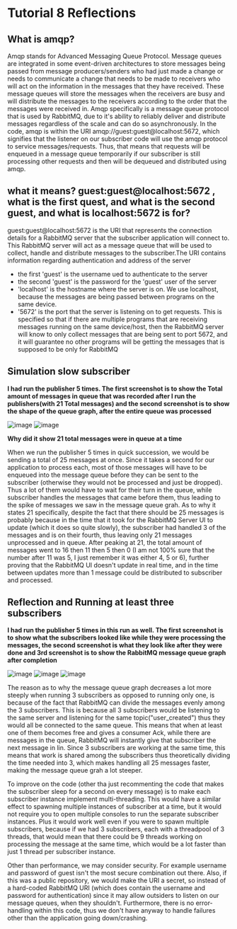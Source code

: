 # Tutorial 8 Reflections

## What is amqp?

Amqp stands for Advanced Messaging Queue Protocol. Message queues are integrated in some event-driven architectures to store messages being passed from message producers/senders who had just made a change or needs to communicate a change that needs to be made to receivers who will act on the information in the messages that they have received. These message queues will store the messages when the receivers are busy and will distribute the messages to the receivers according to the order that the messages were received in. Amqp specifically is a message queue protocol that is used by RabbitMQ, due to it's ability to reliably deliver and distribute messages regardless of the scale and can do so asynchronously. In the code, amqp is within the URI amqp://guest:guest@localhost:5672, which signifies that the listener on our subscriber code will use the amqp protocol to service messages/requests. Thus, that means that requests will be enqueued in a message queue temporarily if our subscriber is still processing other requests and then will be dequeued and distributed using amqp. 

## what it means? guest:guest@localhost:5672 , what is the first quest, and what is the second guest, and what is localhost:5672 is for?

guest:guest@localhost:5672 is the URI that represents the connection details for a RabbitMQ server that the subscriber application will connect to. This RabbitMQ server will act as a message queue that will be used to collect, handle and distribute messages to the subscriber.The URI contains information regarding authentication and address of the server

* the first 'guest' is the username ued to authenticate to the server
* the second 'guest' is the password for the 'guest' user of the server
* 'localhost' is the hostname where the server is on. We use localhost, because the messages are being passed between programs on the same device.
* '5672' is the port that the server is listening on to get requests. This is specified so that if there are multiple programs that are receiving messages running on the same device/host, then the RabbitMQ server will know to only collect messages that are being sent to port 5672, and it will guarantee no other programs will be getting the messages that is supposed to be only for RabbitMQ

## Simulation slow subscriber

**I had run the publisher 5 times. The first screenshot is to show the Total amount of messages in queue that was recorded after I run the publishers(with 21 Total messages) and the second screenshot is to show the shape of the queue graph, after the entire queue was processed**

![image](https://github.com/Sirered/adprog-tutorial8-publisher/assets/126568984/e5098060-5327-4fc6-a7e0-856aa070681f)
![image](https://github.com/Sirered/adprog-tutorial8-publisher/assets/126568984/6932a062-ee55-49e5-bbba-b95553dfa26b)

**Why did it show 21 total messages were in queue at a time**

When we run the publisher 5 times in quick succession, we would be sending a total of 25 messages at once. Since it takes a second for our application to process each, most of those messages will have to be enqueued into the message queue before they can be sent to the subscriber (otherwise they would not be processed and just be dropped). Thus a lot of them would have to wait for their turn in the queue, while subscriber handles the messages that came before them, thus leading to the spike of messages we saw in the message queue grah. As to why it states 21 specifically, despite the fact that there should be 25 messages is probably because in the time that it took for the RabbitMQ Server UI to update (which it does so quite slowly), the subscriber had handled 3 of the messages and is on their fourth, thus leaving only 21 messages unprocessed and in queue. After peaking at 21, the total amount of messages went to 16 then 11 then 5 then 0 (I am not 100% sure that the number after 11 was 5, I just remember it was either 4, 5 or 6), further proving that the RabbitMQ UI doesn't update in real time, and in the time between updates more than 1 message could be distributed to subscriber and processed. 

## Reflection and Running at least three subscribers

**I had run the publisher 5 times in this run as well. The first screenshot is to show what the subscribers looked like while they were processing the messages, the second screenshot is what they look like after they were done and 3rd screenshot is to show the RabbitMQ message queue graph after completion**

![image](https://github.com/Sirered/adprog-tutorial8-publisher/assets/126568984/a4e1940e-061f-468b-9d6c-92cc01a7bd52)
![image](https://github.com/Sirered/adprog-tutorial8-publisher/assets/126568984/4c07dc60-3f53-4b27-bdab-c2fbcb2929bf)
![image](https://github.com/Sirered/adprog-tutorial8-publisher/assets/126568984/67f56934-73bf-4366-839f-0b74238da831)

The reason as to why the message queue graph decreases a lot more steeply when running 3 subscribers as opposed to running only one, is because of the fact that RabbitMQ can divide the messages evenly among the 3 subscribers. This is because all 3 subscribers would be listening to the same server and listening for the same topic("user_created") thus they would all be connected to the same queue. This means that when at least one of them becomes free and gives a consumer Ack, while there are messages in the queue, RabbitMQ will instantly give that subscriber the next message in lin. Since 3 subscribers are working at the same time, this means that work is shared among the subscribers thus theoretically dividing the time needed into 3, which makes handling all 25 messages faster, making the message queue grah a lot steeper.

To improve on the code (other tha just recommenting the code that makes the subscriber sleep for a second on every message) is to make each subscriber instance implement multi-threading. This would have a similar effect to spawning multiple instances of subscriber at a time, but it would not require you to open multiple consoles to run the separate subscriber instances. Plus it would work well even if you were to spawn multiple subscribers, because if we had 3 subscribers, each with a threadpool of 3 threads, that would mean that there could be 9 threads working on processing the message at the same time, which would be a lot faster than just 1 thread per subscriber instance. 

Other than performance, we may consider security. For example username and password of guest isn't the most secure combination out there. Also, if this was a public repository, we would make the URI a secret, so instead of a hard-coded RabbitMQ URI (which does contain the username and password for authentication) since it may allow outsiders to listen on our message queues, when they shouldn't. Furthermore, there is no error-handling within this code, thus we don't have anyway to handle failures other than the application going down/crashing.

